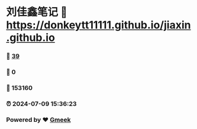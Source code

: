 # 刘佳鑫笔记 :link: https://donkeytt11111.github.io/jiaxin.github.io 
### :page_facing_up: [39](https://donkeytt11111.github.io/jiaxin.github.io/tag.html) 
### :speech_balloon: 0 
### :hibiscus: 153160 
### :alarm_clock: 2024-07-09 15:36:23 
### Powered by :heart: [Gmeek](https://github.com/Meekdai/Gmeek)
